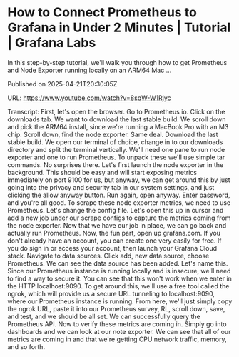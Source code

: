 # How to Connect Prometheus to Grafana in Under 2 Minutes | Tutorial | Grafana Labs

In this step-by-step tutorial, we'll walk you through how to get Prometheus and Node Exporter running locally on an ARM64 Mac ...

Published on 2025-04-21T20:30:05Z

URL: https://www.youtube.com/watch?v=8sqW-W1Rjyc

Transcript: First, let's open the browser. Go to
Prometheus io. Click on the downloads tab. We want to download the last stable build. We scroll down and pick the ARM64 install, since we're running a MacBook
Pro with an M3 chip. Scroll down, find the node exporter. Same deal.
Download the last stable build. We open our terminal of choice, change in to our downloads directory
and split the terminal vertically. We'll need one pane to run node
exporter and one to run Prometheus. To unpack these we'll use simple
tar commands. No surprises there. Let's first launch the node
exporter in the background. This should be easy and
will start exposing metrics
immediately on port 9100 for us, but anyway, we can get around this by just going
into the privacy and security tab in our system settings, and just clicking
the allow anyway button. Run again, open anyway. Enter password,
and you're all good. To scrape these node exporter
metrics, we need to use Prometheus. Let's change the config file.
Let's open this up in cursor and add a new job under our scrape
configs to capture the metrics coming from the node exporter. Now that
we have our job in place, we can go back and actually run
Prometheus. Now, the fun part, open up grafana.com. If you
don't already have an account, you can create one very easily for free. If you do sign in or access your account,
then launch your Grafana Cloud stack. Navigate to data sources. Click add,
new data source, choose Prometheus. We can see the data source has
been added. Let's name this. Since our Prometheus instance is
running locally and is insecure, we'll need to find a way to secure it. You can see that this won't work when
we enter in the HTTP localhost:9090. To get around this, we'll use
a free tool called the ngrok, which will provide us a secure
URL tunneling to localhost:9090, where our Prometheus instance
is running. From here, we'll just simply copy the ngrok URL,
paste it into our Prometheus survey, RL, scroll down, save, and test,
and we should be all set. We can successfully
query the Prometheus API. Now to verify these metrics are coming in. Simply go into dashboards and we
can look at our note exporter. We can see that all of our metrics are
coming in and that we're getting CPU network traffic, memory, and so forth.

